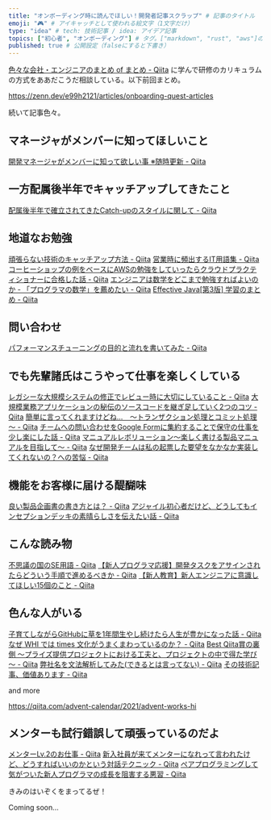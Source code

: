 ```yaml
---
title: "オンボーディング時に読んでほしい！開発者記事スクラップ" # 記事のタイトル
emoji: "🎮" # アイキャッチとして使われる絵文字（1文字だけ）
type: "idea" # tech: 技術記事 / idea: アイデア記事
topics: ["初心者", "オンボーディング"] # タグ。["markdown", "rust", "aws"]のように指定する
published: true # 公開設定（falseにすると下書き）
---
```


[色々な会社・エンジニアのまとめ of まとめ - Qiita](https://qiita.com/e99h2121/items/8773ef78613ab8214dfc) に学んで研修のカリキュラムの方式をああだこうだ相談している。以下前回まとめ。

https://zenn.dev/e99h2121/articles/onboarding-quest-articles

続いて記事色々。


## マネージャがメンバーに知ってほしいこと

[開発マネージャがメンバーに知って欲しい事 ※随時更新 - Qiita](https://qiita.com/goamix/items/247e0c086dc39d6f1102)

## 一方配属後半年でキャッチアップしてきたこと

[配属後半年で確立されてきたCatch-upのスタイルに関して - Qiita](https://qiita.com/ogishima_h/items/9c5f518da6577ecd1e45)

## 地道なお勉強

[頑張らない技術のキャッチアップ方法 - Qiita](https://qiita.com/uenok0108/items/0ae631b0011e3e962667)
[営業時に頻出するIT用語集 - Qiita](https://qiita.com/e99h2121/items/0feba4bf8dbb31c26b6e)
[コーヒーショップの例をベースにAWSの勉強をしていったらクラウドプラクティショナーに合格した話 - Qiita](https://qiita.com/moromi25/items/09efabbb092ffccdb478)
[エンジニアは数学をどこまで勉強すればよいのか - 「プログラマの数学」を薦めたい - Qiita](https://qiita.com/e99h2121/items/fb8f04637cc420c7e1f6)
[Effective Java[第3版] 学習のまとめ - Qiita](https://qiita.com/uminchu-1173/items/609ce2f3de2ff2f698c1)

## 問い合わせ

[パフォーマンスチューニングの目的と流れを書いてみた - Qiita](https://qiita.com/tbtakhk/items/ecf1bc502333d2bdab52)

## でも先輩諸氏はこうやって仕事を楽しくしている

[レガシーな大規模システムの修正でレビュー時に大切にしていること - Qiita](https://qiita.com/shmstm/items/dc42de3ba00bb4fc552d)
[大規模業務アプリケーションの秘伝のソースコードを継ぎ足していく2つのコツ - Qiita](https://qiita.com/noriyasu_hirata/items/d72e778c67af5e04a047)
[簡単に言ってくれますけどね…　～トランザクション処理とコミット処理～ - Qiita](https://qiita.com/whi_fukao/items/203eac651286bde33718)
[チームへの問い合わせをGoogle Formに集約することで保守の仕事を少し楽にした話 - Qiita](https://qiita.com/mnmay/items/1e174c9854b60a44a185)
[マニュアルレボリューション〜楽しく書ける製品マニュアルを目指して〜 - Qiita](https://qiita.com/autotaker1984/items/cfde031f6ae80830499c)
[なぜ開発チームは私の起票した要望をなかなか実装してくれないの？への苦悩 - Qiita](https://qiita.com/e99h2121/items/f4c5856734d136f672b7)

## 機能をお客様に届ける醍醐味

[良い製品企画書の書き方とは？ - Qiita](https://qiita.com/flyaway/items/2769e66acd0f92c07f4b)
[アジャイル初心者だけど、どうしてもインセプションデッキの素晴らしさを伝えたい話 - Qiita](https://qiita.com/bigchopstick-3412/items/47972d7ab8bce54b8fb5)

## こんな読み物

[不思議の国のSE用語 - Qiita](https://qiita.com/t_nakayama0714/items/478a8ed3a9ae143ad854)
[【新人プログラマ応援】開発タスクをアサインされたらどういう手順で進めるべきか - Qiita](https://qiita.com/jnchito/items/017487cd882091494298)
[【新人教育】新人エンジニアに意識してほしい15個のこと - Qiita](https://qiita.com/shinkai_/items/63986290e987621a1188)


## 色んな人がいる

[子育てしながらGitHubに草を1年間生やし続けたら人生が豊かになった話 - Qiita](https://qiita.com/mizo_k/items/c2aba14e77f5fc6f7483)
[なぜ WHI では times 文化がうまくまわっているのか？ - Qiita](https://qiita.com/satomihoya/items/b125e1eaf44c4a643e6e)
[Best Qiita賞の裏側 ～プライズ提供プロジェクトにおける工夫と、プロジェクトの中で得た学び～ - Qiita](https://qiita.com/cold-wisteria/items/be3ec7f417a199a619cd)
[弊社名を文法解析してみた(できるとは言ってない) - Qiita](https://qiita.com/h4ya5e/items/5e0da18718d6aa45165c)
[その技術記事、価値あります - Qiita](https://qiita.com/kabik/items/53655f8fc81c7844f055)

and more

https://qiita.com/advent-calendar/2021/advent-works-hi


## メンターも試行錯誤して頑張っているのだよ

[メンターLv.2のお仕事 - Qiita](https://qiita.com/seino-ta/items/d12454f7b8afa746ff7c)
[新入社員が来てメンターになれって言われたけど、どうすればいいのかという対話テクニック - Qiita](https://qiita.com/hirokidaichi/items/2e8e731acfd7b6c7e02f)
[ペアプログラミングして気がついた新人プログラマの成長を阻害する悪習 - Qiita](https://qiita.com/hirokidaichi/items/27c757d92b6915e8ecf7)

きみのはいぞくをまってるぜ！

Coming soon...
